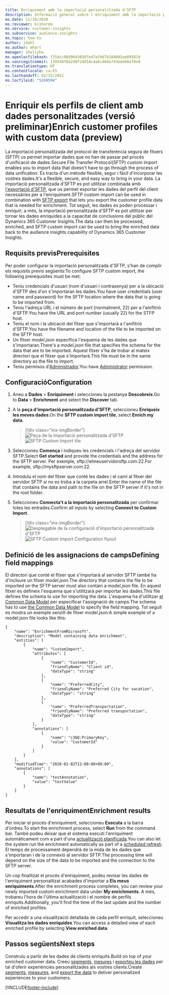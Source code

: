 ```yaml
---
title: Enriquiment amb la importació personalitzada d'SFTP
description: Informació general sobre l'enriquiment amb la importació personalitzada d'SFTP.
ms.date: 11/18/2020
ms.reviewer: kishorem
ms.service: customer-insights
ms.subservice: audience-insights
ms.topic: how-to
author: jdahl
ms.author: mhart
manager: shellyha
ms.openlocfilehash: f25dcc08d96d36507e47af0d7b184003ae095819
ms.sourcegitcommit: 139548f8a2d0f24d54c4a6c404a743eeeb8ef8e0
ms.translationtype: HT
ms.contentlocale: ca-ES
ms.lasthandoff: 02/15/2021
ms.locfileid: "5269594"
---
```

# <a name="enrich-customer-profiles-with-custom-data-preview"></a><span data-ttu-id="5b531-103">Enriquir els perfils de client amb dades personalitzades (versió preliminar)</span><span class="sxs-lookup"><span data-stu-id="5b531-103">Enrich customer profiles with custom data (preview)</span></span>

<span data-ttu-id="5b531-104">La importació personalitzada del protocol de transferència segura de fitxers (SFTP) us permet importar dades que no han de passar pel procés d'unificació de dades.</span><span class="sxs-lookup"><span data-stu-id="5b531-104">Secure File Transfer Protocol(SFTP) custom import enables you to import data that doesn't have to go through the process of data unification.</span></span> <span data-ttu-id="5b531-105">Es tracta d'un mètode flexible, segur i fàcil d'incorporar les vostres dades.</span><span class="sxs-lookup"><span data-stu-id="5b531-105">It's a flexible, secure, and easy way to bring in your data.</span></span> <span data-ttu-id="5b531-106">La importació personalitzada d'SFTP es pot utilitzar combinada amb [l'exportació d'SFTP](export-sftp.md), que us permet exportar les dades del perfil del client necessàries per a l'enriquiment.</span><span class="sxs-lookup"><span data-stu-id="5b531-106">SFTP custom import can be used in combination with [SFTP export](export-sftp.md) that lets you export the customer profile data that is needed for enrichment.</span></span> <span data-ttu-id="5b531-107">Tot seguit, les dades es poden processar i enriquir; a més, la importació personalitzada d'SFTP es pot utilitzar per tornar les dades enriquides a la capacitat de conclusions del públic del Dynamics 365 Customer Insights.</span><span class="sxs-lookup"><span data-stu-id="5b531-107">The data can then be processed, enriched, and SFTP custom import can be used to bring the enriched data back to the audience insights capability of Dynamics 365 Customer Insights.</span></span>

## <a name="prerequisites"></a><span data-ttu-id="5b531-108">Requisits previs</span><span class="sxs-lookup"><span data-stu-id="5b531-108">Prerequisites</span></span>

<span data-ttu-id="5b531-109">Per poder configurar la importació personalitzada d'SFTP, s'han de complir els requisits previs següents:</span><span class="sxs-lookup"><span data-stu-id="5b531-109">To configure SFTP custom import, the following prerequisites must be met:</span></span>

- <span data-ttu-id="5b531-110">Teniu credencials d'usuari (nom d'usuari i contrasenya) per a la ubicació d'SFTP des d'on s'importaran les dades.</span><span class="sxs-lookup"><span data-stu-id="5b531-110">You have user credentials (user name and password) for the SFTP location where the data that is going to be imported from.</span></span>
- <span data-ttu-id="5b531-111">Teniu l'adreça URL i el número de port (normalment, 22) per a l'amfitrió d'SFTP.</span><span class="sxs-lookup"><span data-stu-id="5b531-111">You have the URL and port number (usually 22) for the STFP host.</span></span>
- <span data-ttu-id="5b531-112">Teniu el nom i la ubicació del fitxer que s'importarà a l'amfitrió d'SFTP.</span><span class="sxs-lookup"><span data-stu-id="5b531-112">You have the filename and location of the file to be imported on the SFTP host.</span></span>
- <span data-ttu-id="5b531-113">Un fitxer *model.json* especifica l'esquema de les dades que s'importaran.</span><span class="sxs-lookup"><span data-stu-id="5b531-113">There's a *model.json* file that specifies the schema for the data that are to be imported.</span></span> <span data-ttu-id="5b531-114">Aquest fitxer s'ha de trobar al mateix directori que el fitxer que s'importarà.</span><span class="sxs-lookup"><span data-stu-id="5b531-114">This file must be in the same directory as the file to import.</span></span>
- <span data-ttu-id="5b531-115">Teniu permisos d'[Administrador](permissions.md#administrator).</span><span class="sxs-lookup"><span data-stu-id="5b531-115">You have [Administrator](permissions.md#administrator) permission.</span></span>

## <a name="configuration"></a><span data-ttu-id="5b531-116">Configuració</span><span class="sxs-lookup"><span data-stu-id="5b531-116">Configuration</span></span>

1. <span data-ttu-id="5b531-117">Aneu a **Dades** > **Enriquiment** i seleccioneu la pestanya **Descobreix**.</span><span class="sxs-lookup"><span data-stu-id="5b531-117">Go to **Data** > **Enrichment** and select the **Discover** tab.</span></span>

1. <span data-ttu-id="5b531-118">A la **peça d'importació personalitzada d'SFTP**, seleccioneu **Enriqueix les meves dades**.</span><span class="sxs-lookup"><span data-stu-id="5b531-118">On the **SFTP custom import tile**, select **Enrich my data**.</span></span>

   > [!div class="mx-imgBorder"]
   > <span data-ttu-id="5b531-119">![Peça de la importació personalitzada d'SFTP](media/SFTP_Custom_Import_tile.png "Peça de la importació personalitzada d'SFTP")</span><span class="sxs-lookup"><span data-stu-id="5b531-119">![SFTP Custom Import tile](media/SFTP_Custom_Import_tile.png "SFTP Custom Import tile")</span></span>

1. <span data-ttu-id="5b531-120">Seleccioneu **Comença** i indiqueu les credencials i l'adreça del servidor SFTP.</span><span class="sxs-lookup"><span data-stu-id="5b531-120">Select **Get started** and provide the credentials and the address for the SFTP server.</span></span> <span data-ttu-id="5b531-121">Per exemple, sftp://elmeuservidorsftp.com:22.</span><span class="sxs-lookup"><span data-stu-id="5b531-121">For example, sftp://mysftpserver.com:22.</span></span>

1. <span data-ttu-id="5b531-122">Introduïu el nom del fitxer que conté les dades i el camí al fitxer del servidor SFTP si no es troba a la carpeta arrel.</span><span class="sxs-lookup"><span data-stu-id="5b531-122">Enter the name of the file that contains the data and path to the file on the SFTP server if it's not in the root folder.</span></span>

1. <span data-ttu-id="5b531-123">Seleccioneu **Connecta't a la importació personalitzada** per confirmar totes les entrades.</span><span class="sxs-lookup"><span data-stu-id="5b531-123">Confirm all inputs by selecting **Connect to Custom Import**.</span></span>

   > [!div class="mx-imgBorder"]
   > <span data-ttu-id="5b531-124">![Desplegable de la configuració d'importació personalitzada d'SFTP](media/SFTP_Custom_Import_Configuration_flyout.png "Desplegable de la configuració d'importació personalitzada d'SFTP")</span><span class="sxs-lookup"><span data-stu-id="5b531-124">![SFTP Custom Import Configuration flyout](media/SFTP_Custom_Import_Configuration_flyout.png "SFTP Custom Import Configuration flyout")</span></span>

## <a name="defining-field-mappings"></a><span data-ttu-id="5b531-125">Definició de les assignacions de camps</span><span class="sxs-lookup"><span data-stu-id="5b531-125">Defining field mappings</span></span> 

<span data-ttu-id="5b531-126">El directori que conté el fitxer que s'importarà al servidor SFTP també ha d'incloure un fitxer *model.json*.</span><span class="sxs-lookup"><span data-stu-id="5b531-126">The directory that contains the file to be imported on the SFTP server must also contain a *model.json* file.</span></span> <span data-ttu-id="5b531-127">En aquest fitxer es defineix l'esquema que s'utilitzarà per importar les dades.</span><span class="sxs-lookup"><span data-stu-id="5b531-127">This file defines the schema to use for importing the data.</span></span> <span data-ttu-id="5b531-128">L'esquema ha d'utilitzar [el Common Data Model](https://docs.microsoft.com/common-data-model/) per especificar l'assignació de camps.</span><span class="sxs-lookup"><span data-stu-id="5b531-128">The schema has to use [the Common Data Model](https://docs.microsoft.com/common-data-model/) to specify the field mapping.</span></span> <span data-ttu-id="5b531-129">Tot seguit es mostra un exemple senzill de fitxer model.json:</span><span class="sxs-lookup"><span data-stu-id="5b531-129">A simple example of a model.json file looks like this:</span></span>

```
{
    "name": "EnrichmentFromMicrosoft",
    "description": "Model containing data enrichment",
    "entities": [
        {
            "name": "CustomImport",
            "attributes": [
                {
                    "name": "CustomerId",
                    "friendlyName": "Client id",
                    "dataType": "string"
                },
                {
                    "name": "PreferredCity",
                    "friendlyName": "Preferred City for vacation",
                    "dataType": "string"
                },
                {
                    "name": "PreferredTransportation",
                    "friendlyName": "Preferred transportation",
                    "dataType": "string"
                }
            ],
            "annotations": [
                {
                    "name": "c360:PrimaryKey",
                    "value": "CustomerId"
                }
            ]
        }
    ],
    "modifiedTime": "2020-01-02T12:00:00+08:00",
    "annotations": [
        {
            "name": "testAnnotation",
            "value": "testValue"
        }
    ]
}
```

## <a name="enrichment-results"></a><span data-ttu-id="5b531-130">Resultats de l'enriquiment</span><span class="sxs-lookup"><span data-stu-id="5b531-130">Enrichment results</span></span>

<span data-ttu-id="5b531-131">Per iniciar el procés d'enriquiment, seleccioneu **Executa** a la barra d'ordres.</span><span class="sxs-lookup"><span data-stu-id="5b531-131">To start the enrichment process, select **Run** from the command bar.</span></span> <span data-ttu-id="5b531-132">També podeu deixar que el sistema executi l'enriquiment automàticament com a part d'una [actualització planificada](system.md#schedule-tab).</span><span class="sxs-lookup"><span data-stu-id="5b531-132">You can also let the system run the enrichment automatically as part of a [scheduled refresh](system.md#schedule-tab).</span></span> <span data-ttu-id="5b531-133">El temps de processament dependrà de la mida de les dades que s'importaran i de la connexió al servidor SFTP.</span><span class="sxs-lookup"><span data-stu-id="5b531-133">The processing time will depend on the size of the data to be imported and the connection to the SFTP server.</span></span>

<span data-ttu-id="5b531-134">Un cop finalitzat el procés d'enriquiment, podeu revisar les dades de l'enriquiment personalitzat acabades d'importar a **Els meus enriquiments**.</span><span class="sxs-lookup"><span data-stu-id="5b531-134">After the enrichment process completes, you can review your newly imported custom enrichment data under **My enrichments**.</span></span> <span data-ttu-id="5b531-135">A més, trobareu l'hora de l'última actualització i el nombre de perfils enriquits.</span><span class="sxs-lookup"><span data-stu-id="5b531-135">Additionally, you'll find the time of the last update and the number of enriched profiles.</span></span>

<span data-ttu-id="5b531-136">Per accedir a una visualització detallada de cada perfil enriquit, seleccioneu **Visualitza les dades enriquides**.</span><span class="sxs-lookup"><span data-stu-id="5b531-136">You can access a detailed view of each enriched profile by selecting **View enriched data**.</span></span>

## <a name="next-steps"></a><span data-ttu-id="5b531-137">Passos següents</span><span class="sxs-lookup"><span data-stu-id="5b531-137">Next steps</span></span>

<span data-ttu-id="5b531-138">Construïu a partir de les dades de clients enriquits.</span><span class="sxs-lookup"><span data-stu-id="5b531-138">Build on top of your enriched customer data.</span></span> <span data-ttu-id="5b531-139">Creeu [segments](segments.md), [mesures](measures.md) i [exporteu les dades](export-destinations.md) per tal d'oferir experiències personalitzades als vostres clients.</span><span class="sxs-lookup"><span data-stu-id="5b531-139">Create [segments](segments.md), [measures](measures.md), and [export the data](export-destinations.md) to deliver personalized experiences to your customers.</span></span>




[!INCLUDE[footer-include](../includes/footer-banner.md)]